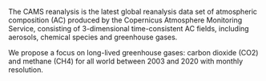 The CAMS reanalysis is the latest global reanalysis data set of atmospheric composition (AC) produced by the Copernicus Atmosphere Monitoring Service, consisting of 3-dimensional time-consistent AC fields, including aerosols, chemical species and greenhouse gases.

We propose a focus on long-lived greenhouse gases: carbon dioxide (CO2) and methane (CH4) for all world between 2003 and 2020 with monthly resolution.